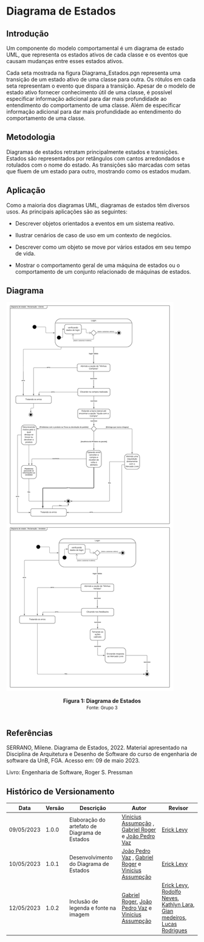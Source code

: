 #   Diagrama de Estados

## Introdução

Um componente do modelo comportamental é um diagrama de estado UML, que representa os estados ativos de cada classe e os eventos que causam mudanças entre esses estados ativos.

Cada seta mostrada na figura Diagrama_Estados.pgn representa uma transição de um estado ativo de uma classe para outra. Os rótulos em cada seta representam o evento que dispara a transição. Apesar de o modelo de estado ativo fornecer conhecimento útil de uma classe, é possível especificar informação adicional para dar mais profundidade ao entendimento do comportamento de uma classe. Além de especificar informação adicional para dar mais profundidade ao entendimento do comportamento de uma classe. 

## Metodologia

Diagramas de estados retratam principalmente estados e transições. Estados são representados por retângulos com cantos arredondados e rotulados com o nome do estado. As transições são marcadas com setas que fluem de um estado para outro, mostrando como os estados mudam.

## Aplicação

Como a maioria dos diagramas UML, diagramas de estados têm diversos usos. As principais aplicações são as seguintes:

* Descrever objetos orientados a eventos em um sistema reativo.

* Ilustrar cenários de caso de uso em um contexto de negócios.

* Descrever como um objeto se move por vários estados em seu tempo de vida.

* Mostrar o comportamento geral de uma máquina de estados ou o comportamento de um conjunto relacionado de máquinas de estados.

## Diagrama

![Diagrama de Estados](../../Assets/diagramasAgeisImg/DiagramaEstados_v2.png)

<figcaption align='center'>
  <b>Figura 1: Diagrama de Estados</b>
  </br>
  <small>Fonte: Grupo 3</small>
</figcaption>
</br>

## Referências

SERRANO, Milene. Diagrama de Estados, 2022. Material apresentado na Disciplina de Arquitetura e Desenho de Software do curso de engenharia de software da UnB, FGA. Acesso em: 09 de maio 2023.

Livro: Engenharia de Software, Roger S. Pressman

## Histórico de Versionamento

Data | Versão |Descrição |Autor | Revisor
-----|--------|----------|------|--------
| 09/05/2023 | 1.0.0 | Elaboração do artefato de Diagrama de Estados | [Vinicius Assumpção](https://github.com/viniman27) , [Gabriel Roger](https://github.com/GabrielRoger07) e [João Pedro Vaz](https://github.com/JoaoPedro0803) |  [Erick Levy](https://github.com/Ericklevy) |
| 10/05/2023 | 1.0.1 | Desenvolvimento do Diagrama de Estados | [João Pedro Vaz](https://github.com/JoaoPedro0803) , [Gabriel Roger](https://github.com/GabrielRoger07) e [Vinicius Assumpção](https://github.com/viniman27) |  [Erick Levy](https://github.com/Ericklevy) | 
| 12/05/2023 | 1.0.2 | Inclusão de legenda e fonte na imagem | [Gabriel Roger](https://github.com/GabrielRoger07), [João Pedro Vaz](https://github.com/JoaoPedro0803) e [Vinicius Assumpção](https://github.com/viniman27) | [Erick Levy](https://github.com/Ericklevy), [Rodolfo Neves](https://github.com/roddas), [Kathlyn Lara](https://github.com/klmurussi), [Gian medeiros](https://github.com/GianMedeiros), [Lucas Rodrigues](https://github.com/nickby2) |

